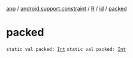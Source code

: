 [app](../../../index.md) / [android.support.constraint](../../index.md) / [R](../index.md) / [id](index.md) / [packed](./packed.md)

# packed

`static val packed: `[`Int`](https://kotlinlang.org/api/latest/jvm/stdlib/kotlin/-int/index.html)
`static val packed: `[`Int`](https://kotlinlang.org/api/latest/jvm/stdlib/kotlin/-int/index.html)